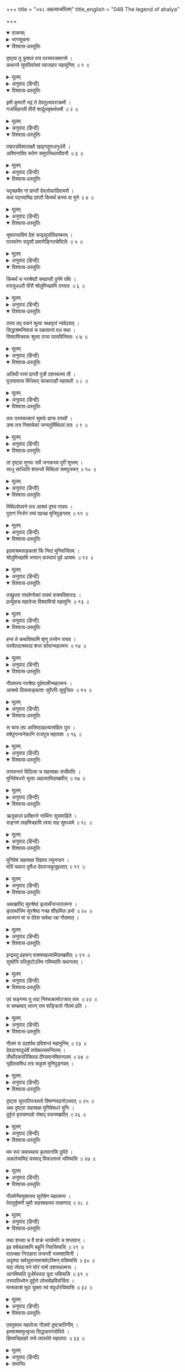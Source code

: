 +++
title = "०४८ अहल्याचरितम्"
title_english = "048 The legend of ahalya"

+++
<details open><summary>वाचनम्</summary>
<div caption="श्रीराम-हरिसीताराममूर्ति-घनपाठिभ्यां वचनम्" class="audioEmbed" src="https://archive.org/download/Ramayana-recitation-Sriram-harisItArAmamUrti-Ghanapaati-v2/Kanda_1/Kanda_1_BK-048-_Ahalya_Charitham.mp3"></div>
</details>

<details><summary>भागसूचना</summary>

48. राजा सुमतिसे सत्कृत हो एक रात विशालामें रहकर मुनियोंसहित श्रीरामका मिथिलापुरीमें पहुँचना और वहाँ सूने आश्रमके विषयमें पूछनेपर विश्वामित्रजीका उनसे अहल्याको शाप प्राप्त होनेकी कथा सुनाना
</details>

<details open><summary>विश्वास-प्रस्तुतिः</summary>

पृष्ट्वा तु कुशलं तत्र परस्परसमागमे ।  
कथान्ते सुमतिर्वाक्यं व्याजहार महामुनिम् ॥ १ ॥
</details>

<details><summary>मूलम्</summary>

पृष्ट्वा तु कुशलं तत्र परस्परसमागमे ।  
कथान्ते सुमतिर्वाक्यं व्याजहार महामुनिम् ॥ १ ॥
</details>

<details><summary>अनुवाद (हिन्दी)</summary>

वहाँ परस्पर समागमके समय एक-दूसरेका कुशल-मंगल पूछकर बातचीतके अन्तमें राजा सुमतिने महामुनि विश्वामित्रसे कहा— ॥ १ ॥
</details>

<details open><summary>विश्वास-प्रस्तुतिः</summary>

इमौ कुमारौ भद्रं ते देवतुल्यपराक्रमौ ।  
गजसिंहगती वीरौ शार्दूलवृषभोपमौ ॥ २ ॥
</details>

<details><summary>मूलम्</summary>

इमौ कुमारौ भद्रं ते देवतुल्यपराक्रमौ ।  
गजसिंहगती वीरौ शार्दूलवृषभोपमौ ॥ २ ॥
</details>

<details><summary>अनुवाद (हिन्दी)</summary>

‘ब्रह्मन्! आपका कल्याण हो । ये दोनों कुमार देवताओंके तुल्य पराक्रमी जान पड़ते हैं । इनकी चाल-ढाल हाथी और सिंहकी गतिके समान है । ये दोनों वीर सिंह और साँड़के समान प्रतीत होते हैं ॥ २ ॥
</details>

<details open><summary>विश्वास-प्रस्तुतिः</summary>

पद्मपत्रविशालाक्षौ खड्गतूणधनुर्धरौ ।  
अश्विनाविव रूपेण समुपस्थितयौवनौ ॥ ३ ॥
</details>

<details><summary>मूलम्</summary>

पद्मपत्रविशालाक्षौ खड्गतूणधनुर्धरौ ।  
अश्विनाविव रूपेण समुपस्थितयौवनौ ॥ ३ ॥
</details>

<details><summary>अनुवाद (हिन्दी)</summary>

इनके बड़े-बड़े नेत्र विकसित कमलदलके समान शोभा पाते हैं । ये दोनों तलवार, तरकस और धनुषधारण किये हुए हैं । अपने सुन्दर रूपके द्वारा दोनों अश्विनीकुमारोंको लज्जित करते हैं तथा युवावस्थाके निकट आ पहुँचे हैं ॥
</details>

<details open><summary>विश्वास-प्रस्तुतिः</summary>

यदृच्छयैव गां प्राप्तौ देवलोकादिवामरौ ।  
कथं पद‍्भ्यामिह प्राप्तौ किमर्थं कस्य वा मुने ॥ ४ ॥
</details>

<details><summary>मूलम्</summary>

यदृच्छयैव गां प्राप्तौ देवलोकादिवामरौ ।  
कथं पद‍्भ्यामिह प्राप्तौ किमर्थं कस्य वा मुने ॥ ४ ॥
</details>

<details><summary>अनुवाद (हिन्दी)</summary>

‘इन्हें देखकर ऐसा जान पड़ता है, मानो दो देवकुमार दैवेच्छावश देवलोकसे पृथ्वीपर आ गये हों । मुने! ये दोनों किसके पुत्र हैं और कैसे, किसलिये यहाँ पैदल ही आये हैं? ॥ ४ ॥
</details>

<details open><summary>विश्वास-प्रस्तुतिः</summary>

भूषयन्ताविमं देशं चन्द्रसूर्याविवाम्बरम् ।  
परस्परेण सदृशौ प्रमाणेङ्गितचेष्टितैः ॥ ५ ॥
</details>

<details><summary>मूलम्</summary>

भूषयन्ताविमं देशं चन्द्रसूर्याविवाम्बरम् ।  
परस्परेण सदृशौ प्रमाणेङ्गितचेष्टितैः ॥ ५ ॥
</details>

<details><summary>अनुवाद (हिन्दी)</summary>

‘जैसे चन्द्रमा और सूर्य आकाशकी शोभा बढ़ाते हैं, उसी प्रकार ये दोनों कुमार इस देशको सुशोभित कर रहे हैं । शरीरकी ऊँचाई, मनोभावसूचक संकेत तथा चेष्टा (बोलचाल) में ये दोनों एक-दूसरेके समान हैं ॥ ५ ॥
</details>

<details open><summary>विश्वास-प्रस्तुतिः</summary>

किमर्थं च नरश्रेष्ठौ सम्प्राप्तौ दुर्गमे पथि ।  
वरायुधधरौ वीरौ श्रोतुमिच्छामि तत्त्वतः ॥ ६ ॥
</details>

<details><summary>मूलम्</summary>

किमर्थं च नरश्रेष्ठौ सम्प्राप्तौ दुर्गमे पथि ।  
वरायुधधरौ वीरौ श्रोतुमिच्छामि तत्त्वतः ॥ ६ ॥
</details>

<details><summary>अनुवाद (हिन्दी)</summary>

‘श्रेष्ठ आयुध धारण करनेवाले ये दोनों नरश्रेष्ठ वीर इस दुर्गम मार्गमें किसलिये आये हैं? यह मैं यथार्थरूपसे सुनना चाहता हूँ’ ॥ ६ ॥
</details>

<details open><summary>विश्वास-प्रस्तुतिः</summary>

तस्य तद् वचनं श्रुत्वा यथावृत्तं न्यवेदयत् ।  
सिद्धाश्रमनिवासं च राक्षसानां वधं यथा ।  
विश्वामित्रवचः श्रुत्वा राजा परमविस्मितः ॥ ७ ॥
</details>

<details><summary>मूलम्</summary>

तस्य तद् वचनं श्रुत्वा यथावृत्तं न्यवेदयत् ।  
सिद्धाश्रमनिवासं च राक्षसानां वधं यथा ।  
विश्वामित्रवचः श्रुत्वा राजा परमविस्मितः ॥ ७ ॥
</details>

<details><summary>अनुवाद (हिन्दी)</summary>

सुमतिका यह वचन सुनकर विश्वामित्रजीने उन्हें सब वृत्तान्त यथार्थरूपसे निवेदन किया । सिद्धाश्रममें निवास और राक्षसोंके वधका प्रसंग भी यथावत् रूपसे कह सुनाया । विश्वामित्रजीकी बात सुनकर राजा सुमतिको बड़ा विस्मय हुआ ॥ ७ ॥
</details>

<details open><summary>विश्वास-प्रस्तुतिः</summary>

अतिथी परमं प्राप्तौ पुत्रौ दशरथस्य तौ ।  
पूजयामास विधिवत् सत्कारार्हौ महाबलौ ॥ ८ ॥
</details>

<details><summary>मूलम्</summary>

अतिथी परमं प्राप्तौ पुत्रौ दशरथस्य तौ ।  
पूजयामास विधिवत् सत्कारार्हौ महाबलौ ॥ ८ ॥
</details>

<details><summary>अनुवाद (हिन्दी)</summary>

उन्होंने परम आदरणीय अतिथिके रूपमें आये हुए उन दोनों महाबली दशरथ-पुत्रोंका विधिपूर्वक आतिथ्य-सत्कार किया ॥ ८ ॥
</details>

<details open><summary>विश्वास-प्रस्तुतिः</summary>

ततः परमसत्कारं सुमतेः प्राप्य राघवौ ।  
उष्य तत्र निशामेकां जग्मतुर्मिथिलां ततः ॥ ९ ॥
</details>

<details><summary>मूलम्</summary>

ततः परमसत्कारं सुमतेः प्राप्य राघवौ ।  
उष्य तत्र निशामेकां जग्मतुर्मिथिलां ततः ॥ ९ ॥
</details>

<details><summary>अनुवाद (हिन्दी)</summary>

सुमतिसे उत्तम आदर-सत्कार पाकर वे दोनों रघुवंशी कुमार वहाँ एक रात रहे और सबेरे उठकर मिथिलाकी ओर चल दिये ॥ ९ ॥
</details>

<details open><summary>विश्वास-प्रस्तुतिः</summary>

तां दृष्ट्वा मुनयः सर्वे जनकस्य पुरीं शुभाम् ।  
साधु साध्विति शंसन्तो मिथिलां समपूजयन् ॥ १० ॥
</details>

<details><summary>मूलम्</summary>

तां दृष्ट्वा मुनयः सर्वे जनकस्य पुरीं शुभाम् ।  
साधु साध्विति शंसन्तो मिथिलां समपूजयन् ॥ १० ॥
</details>

<details><summary>अनुवाद (हिन्दी)</summary>

मिथिलामें पहुँचकर जनकपुरीकी सुन्दर शोभा देख सभी महर्षि साधु-साधु कहकर उसकी भूरि-भूरि प्रशंसा करने लगे ॥ १० ॥
</details>

<details open><summary>विश्वास-प्रस्तुतिः</summary>

मिथिलोपवने तत्र आश्रमं दृश्य राघवः ।  
पुराणं निर्जनं रम्यं पप्रच्छ मुनिपुङ्गवम् ॥ ११ ॥
</details>

<details><summary>मूलम्</summary>

मिथिलोपवने तत्र आश्रमं दृश्य राघवः ।  
पुराणं निर्जनं रम्यं पप्रच्छ मुनिपुङ्गवम् ॥ ११ ॥
</details>

<details><summary>अनुवाद (हिन्दी)</summary>

मिथिलाके उपवनमें एक पुराना आश्रम था, जो अत्यन्त रमणीय होकर भी सूनसान दिखायी देता था । उसे देखकर श्रीरामचन्द्रजीने मुनिवर विश्वामित्रजीसे पूछा— ॥ ११ ॥
</details>

<details open><summary>विश्वास-प्रस्तुतिः</summary>

इदमाश्रमसङ्काशं किं न्विदं मुनिवर्जितम् ।  
श्रोतुमिच्छामि भगवन् कस्यायं पूर्व आश्रमः ॥ १२ ॥
</details>

<details><summary>मूलम्</summary>

इदमाश्रमसङ्काशं किं न्विदं मुनिवर्जितम् ।  
श्रोतुमिच्छामि भगवन् कस्यायं पूर्व आश्रमः ॥ १२ ॥
</details>

<details><summary>अनुवाद (हिन्दी)</summary>

‘भगवन्! यह कैसा स्थान है, जो देखनेमें तो आश्रम-जैसा है; किंतु एक भी मुनि यहाँ दृष्टिगोचर नहीं होते हैं । मैं यह सुनना चाहता हूँ कि पहले यह आश्रम किसका था?’ ॥ १२ ॥
</details>

<details open><summary>विश्वास-प्रस्तुतिः</summary>

तच्छ्रुत्वा राघवेणोक्तं वाक्यं वाक्यविशारदः ।  
प्रत्युवाच महातेजा विश्वामित्रो महामुनिः ॥ १३ ॥
</details>

<details><summary>मूलम्</summary>

तच्छ्रुत्वा राघवेणोक्तं वाक्यं वाक्यविशारदः ।  
प्रत्युवाच महातेजा विश्वामित्रो महामुनिः ॥ १३ ॥
</details>

<details><summary>अनुवाद (हिन्दी)</summary>

श्रीरामचन्द्रजीका यह प्रश्न सुनकर प्रवचनकुशल महातेजस्वी महामुनि विश्वामित्रने इस प्रकार उत्तर दिया— ॥ १३ ॥
</details>

<details open><summary>विश्वास-प्रस्तुतिः</summary>

हन्त ते कथयिष्यामि शृणु तत्त्वेन राघव ।  
यस्यैतदाश्रमपदं शप्तं कोपान्महात्मनः ॥ १४ ॥
</details>

<details><summary>मूलम्</summary>

हन्त ते कथयिष्यामि शृणु तत्त्वेन राघव ।  
यस्यैतदाश्रमपदं शप्तं कोपान्महात्मनः ॥ १४ ॥
</details>

<details><summary>अनुवाद (हिन्दी)</summary>

‘रघुनन्दन! पूर्वकालमें यह जिस महात्माका आश्रम था और जिन्होंने क्रोधपूर्वक इसे शाप दे दिया था, उनका तथा उनके इस आश्रमका सब वृत्तान्त तुमसे कहता हूँ । तुम यथार्थरूपसे इसको सुनो ॥ १४ ॥
</details>

<details open><summary>विश्वास-प्रस्तुतिः</summary>

गौतमस्य नरश्रेष्ठ पूर्वमासीन्महात्मनः ।  
आश्रमो दिव्यसङ्काशः सुरैरपि सुपूजितः ॥ १५ ॥
</details>

<details><summary>मूलम्</summary>

गौतमस्य नरश्रेष्ठ पूर्वमासीन्महात्मनः ।  
आश्रमो दिव्यसङ्काशः सुरैरपि सुपूजितः ॥ १५ ॥
</details>

<details><summary>अनुवाद (हिन्दी)</summary>

‘नरश्रेष्ठ! पूर्वकालमें यह स्थान महात्मा गौतमका आश्रम था । उस समय यह आश्रम बड़ा ही दिव्य जान पड़ता था । देवता भी इसकी पूजा एवं प्रशंसा किया करते थे ॥ १५ ॥
</details>

<details open><summary>विश्वास-प्रस्तुतिः</summary>

स चात्र तप आतिष्ठदहल्यासहितः पुरा ।  
वर्षपूगान्यनेकानि राजपुत्र महायशः ॥ १६ ॥
</details>

<details><summary>मूलम्</summary>

स चात्र तप आतिष्ठदहल्यासहितः पुरा ।  
वर्षपूगान्यनेकानि राजपुत्र महायशः ॥ १६ ॥
</details>

<details><summary>अनुवाद (हिन्दी)</summary>

‘महायशस्वी राजपुत्र! पूर्वकालमें महर्षि गौतम अपनी पत्नी अहल्याके साथ रहकर यहाँ तपस्या करते थे । उन्होंने बहुत वर्षोंतक यहाँ तप किया था ॥ १६ ॥
</details>

<details open><summary>विश्वास-प्रस्तुतिः</summary>

तस्यान्तरं विदित्वा च सहस्राक्षः शचीपतिः ।  
मुनिवेषधरो भूत्वा अहल्यामिदमब्रवीत् ॥ १७ ॥
</details>

<details><summary>मूलम्</summary>

तस्यान्तरं विदित्वा च सहस्राक्षः शचीपतिः ।  
मुनिवेषधरो भूत्वा अहल्यामिदमब्रवीत् ॥ १७ ॥
</details>

<details><summary>अनुवाद (हिन्दी)</summary>

‘एक दिन जब महर्षि गौतम आश्रमपर नहीं थे, उपयुक्त अवसर समझकर शचीपति इन्द्र गौतम मुनिका वेष धारण किये वहाँ आये और अहल्यासे इस प्रकार बोले— ॥ १७ ॥
</details>

<details open><summary>विश्वास-प्रस्तुतिः</summary>

ऋतुकालं प्रतीक्षन्ते नार्थिनः सुसमाहिते ।  
सङ्गमं त्वहमिच्छामि त्वया सह सुमध्यमे ॥ १८ ॥
</details>

<details><summary>मूलम्</summary>

ऋतुकालं प्रतीक्षन्ते नार्थिनः सुसमाहिते ।  
सङ्गमं त्वहमिच्छामि त्वया सह सुमध्यमे ॥ १८ ॥
</details>

<details><summary>अनुवाद (हिन्दी)</summary>

‘‘सदा सावधान रहनेवाली सुन्दरी! रतिकी इच्छा रखनेवाले प्रार्थी पुरुष ऋतुकालकी प्रतीक्षा नहीं करते हैं । सुन्दर कटिप्रदेशवाली सुन्दरी! मैं (इन्द्र) तुम्हारे साथ समागम करना चाहता हूँ’ ॥ १८ ॥
</details>

<details open><summary>विश्वास-प्रस्तुतिः</summary>

मुनिवेषं सहस्राक्षं विज्ञाय रघुनन्दन ।  
मतिं चकार दुर्मेधा देवराजकुतूहलात् ॥ १९ ॥
</details>

<details><summary>मूलम्</summary>

मुनिवेषं सहस्राक्षं विज्ञाय रघुनन्दन ।  
मतिं चकार दुर्मेधा देवराजकुतूहलात् ॥ १९ ॥
</details>

<details><summary>अनुवाद (हिन्दी)</summary>

‘रघुनन्दन! महर्षि गौतमका वेष धारण करके आये हुए इन्द्रको पहचानकर भी उस दुर्बुद्धि नारीने ‘अहो! देवराज इन्द्र मुझे चाहते हैं’ इस कौतूहलवश उनके साथ समागमका निश्चय करके वह प्रस्ताव स्वीकार कर लिया ॥
</details>

<details open><summary>विश्वास-प्रस्तुतिः</summary>

अथाब्रवीत् सुरश्रेष्ठं कृतार्थेनान्तरात्मना ।  
कृतार्थास्मि सुरश्रेष्ठ गच्छ शीघ्रमितः प्रभो ॥ २० ॥  
आत्मानं मां च देवेश सर्वथा रक्ष गौतमात् ।
</details>

<details><summary>मूलम्</summary>

अथाब्रवीत् सुरश्रेष्ठं कृतार्थेनान्तरात्मना ।  
कृतार्थास्मि सुरश्रेष्ठ गच्छ शीघ्रमितः प्रभो ॥ २० ॥  
आत्मानं मां च देवेश सर्वथा रक्ष गौतमात् ।
</details>

<details><summary>अनुवाद (हिन्दी)</summary>

‘रतिके पश्चात् उसने देवराज इन्द्रसे संतुष्टचित्त होकर कहा—‘सुरश्रेष्ठ! मैं आपके समागमसे कृतार्थ हो गयी । प्रभो! अब आप शीघ्र यहाँसे चले जाइये । देवेश्वर! महर्षि गौतमके कोपसे आप अपनी और मेरी भी सब प्रकारसे रक्षा कीजिये’ ॥ २० १/२ ॥
</details>

<details open><summary>विश्वास-प्रस्तुतिः</summary>

इन्द्रस्तु प्रहसन् वाक्यमहल्यामिदमब्रवीत् ॥ २१ ॥  
सुश्रोणि परितुष्टोऽस्मि गमिष्यामि यथागतम् ।
</details>

<details><summary>मूलम्</summary>

इन्द्रस्तु प्रहसन् वाक्यमहल्यामिदमब्रवीत् ॥ २१ ॥  
सुश्रोणि परितुष्टोऽस्मि गमिष्यामि यथागतम् ।
</details>

<details><summary>अनुवाद (हिन्दी)</summary>

‘तब इन्द्रने अहल्यासे हँसते हुए कहा—‘सुन्दरी! मैं भी संतुष्ट हो गया । अब जैसे आया था, उसी तरह चला जाऊँगा’ ॥ २१ १/२ ॥
</details>

<details open><summary>विश्वास-प्रस्तुतिः</summary>

एवं सङ्गम्य तु तदा निश्चक्रामोटजात् ततः ॥ २२ ॥  
स सम्भ्रमात् त्वरन् राम शङ्कितो गौतमं प्रति ।
</details>

<details><summary>मूलम्</summary>

एवं सङ्गम्य तु तदा निश्चक्रामोटजात् ततः ॥ २२ ॥  
स सम्भ्रमात् त्वरन् राम शङ्कितो गौतमं प्रति ।
</details>

<details><summary>अनुवाद (हिन्दी)</summary>

‘श्रीराम! इस प्रकार अहल्यासे समागम करके इन्द्र जब उस कुटीसे बाहर निकले, तब गौतमके आ जानेकी आशङ्कासे बड़ी उतावलीके साथ वेगपूर्वक भागनेका प्रयत्न करने लगे ॥ २२ १/२ ॥
</details>

<details open><summary>विश्वास-प्रस्तुतिः</summary>

गौतमं स ददर्शाथ प्रविशन्तं महामुनिम् ॥ २३ ॥  
देवदानवदुर्धर्षं तपोबलसमन्वितम् ।  
तीर्थोदकपरिक्लिन्नं दीप्यमानमिवानलम् ॥ २४ ॥  
गृहीतसमिधं तत्र सकुशं मुनिपुङ्गवम् ।
</details>

<details><summary>मूलम्</summary>

गौतमं स ददर्शाथ प्रविशन्तं महामुनिम् ॥ २३ ॥  
देवदानवदुर्धर्षं तपोबलसमन्वितम् ।  
तीर्थोदकपरिक्लिन्नं दीप्यमानमिवानलम् ॥ २४ ॥  
गृहीतसमिधं तत्र सकुशं मुनिपुङ्गवम् ।
</details>

<details><summary>अनुवाद (हिन्दी)</summary>

‘इतनेहीमें उन्होंने देखा, देवताओं और दानवोंके लिये भी दुर्धर्ष, तपोबलसम्पन्न महामुनि गौतम हाथमें समिधा लिये आश्रममें प्रवेश कर रहे हैं । उनका शरीर तीर्थके जलसे भीगा हुआ है और वे प्रज्वलित अग्निके समान उद्दीप्त हो रहे हैं ॥ २३-२४ १/२ ॥
</details>

<details open><summary>विश्वास-प्रस्तुतिः</summary>

दृष्ट्वा सुरपतिस्त्रस्तो विषण्णवदनोऽभवत् ॥ २५ ॥  
अथ दृष्ट्वा सहस्राक्षं मुनिवेषधरं मुनिः ।  
दुर्वृत्तं वृत्तसम्पन्नो रोषाद् वचनमब्रवीत् ॥ २६ ॥
</details>

<details><summary>मूलम्</summary>

दृष्ट्वा सुरपतिस्त्रस्तो विषण्णवदनोऽभवत् ॥ २५ ॥  
अथ दृष्ट्वा सहस्राक्षं मुनिवेषधरं मुनिः ।  
दुर्वृत्तं वृत्तसम्पन्नो रोषाद् वचनमब्रवीत् ॥ २६ ॥
</details>

<details><summary>अनुवाद (हिन्दी)</summary>

‘उनपर दृष्टि पड़ते ही देवराज इन्द्र भयसे थर्रा उठे । उनके मुखपर विषाद छा गया । दुराचारी इन्द्रको मुनिका वेष धारण किये देख सदाचारसम्पन्न मुनिवर गौतमजीने रोषमें भरकर कहा— ॥ २५-२६ ॥
</details>

<details open><summary>विश्वास-प्रस्तुतिः</summary>

मम रूपं समास्थाय कृतवानसि दुर्मते ।  
अकर्तव्यमिदं यस्माद् विफलस्त्वं भविष्यसि ॥ २७ ॥
</details>

<details><summary>मूलम्</summary>

मम रूपं समास्थाय कृतवानसि दुर्मते ।  
अकर्तव्यमिदं यस्माद् विफलस्त्वं भविष्यसि ॥ २७ ॥
</details>

<details><summary>अनुवाद (हिन्दी)</summary>

‘‘दुर्मते! तूने मेरा रूप धारण करके यह न करनेयोग्य पापकर्म किया है, इसलिये तू विफल (अण्डकोषोंसे रहित) हो जायगा’ ॥ २७ ॥
</details>

<details open><summary>विश्वास-प्रस्तुतिः</summary>

गौतमेनैवमुक्तस्य सुरोषेण महात्मना ।  
पेततुर्वृषणौ भूमौ सहस्राक्षस्य तत्क्षणात् ॥ २८ ॥
</details>

<details><summary>मूलम्</summary>

गौतमेनैवमुक्तस्य सुरोषेण महात्मना ।  
पेततुर्वृषणौ भूमौ सहस्राक्षस्य तत्क्षणात् ॥ २८ ॥
</details>

<details><summary>अनुवाद (हिन्दी)</summary>

‘रोषमें भरे हुए महात्मा गौतमके ऐसा कहते ही सहस्राक्ष इन्द्रके दोनों अण्डकोष उसी क्षण पृथ्वीपर गिर पड़े ॥ २८ ॥
</details>

<details open><summary>विश्वास-प्रस्तुतिः</summary>

तथा शप्त्वा च वै शक्रं भार्यामपि च शप्तवान् ।  
इह वर्षसहस्राणि बहूनि निवसिष्यसि ॥ २९ ॥  
वातभक्षा निराहारा तप्यन्ती भस्मशायिनी ।  
अदृश्या सर्वभूतानामाश्रमेऽस्मिन् वसिष्यसि ॥ ३० ॥  
यदा त्वेतद् वनं घोरं रामो दशरथात्मजः ।  
आगमिष्यति दुर्धर्षस्तदा पूता भविष्यसि ॥ ३१ ॥  
तस्यातिथ्येन दुर्वृत्ते लोभमोहविवर्जिता ।  
मत्सकाशं मुदा युक्ता स्वं वपुर्धारयिष्यसि ॥ ३२ ॥
</details>

<details><summary>मूलम्</summary>

तथा शप्त्वा च वै शक्रं भार्यामपि च शप्तवान् ।  
इह वर्षसहस्राणि बहूनि निवसिष्यसि ॥ २९ ॥  
वातभक्षा निराहारा तप्यन्ती भस्मशायिनी ।  
अदृश्या सर्वभूतानामाश्रमेऽस्मिन् वसिष्यसि ॥ ३० ॥  
यदा त्वेतद् वनं घोरं रामो दशरथात्मजः ।  
आगमिष्यति दुर्धर्षस्तदा पूता भविष्यसि ॥ ३१ ॥  
तस्यातिथ्येन दुर्वृत्ते लोभमोहविवर्जिता ।  
मत्सकाशं मुदा युक्ता स्वं वपुर्धारयिष्यसि ॥ ३२ ॥
</details>

<details><summary>अनुवाद (हिन्दी)</summary>

इन्द्रको इस प्रकार शाप देकर गौतमने अपनी पत्नीको भी शाप दिया—‘दुराचारिणी! तू भी यहाँ कई हजार वर्षोंतक केवल हवा पीकर या उपवास करके कष्ट उठाती हुई राखमें पड़ी रहेगी । समस्त प्राणियोंसे अदृश्य रहकर इस आश्रममें निवास करेगी । जब दुर्धर्ष दशरथ-कुमार राम इस घोर वनमें पदार्पण करेंगे, उस समय तू पवित्र होगी । उनका आतिथ्य-सत्कार करनेसे तेरे लोभ-मोह आदि दोष दूर हो जायँगे और तू प्रसन्नतापूर्वक मेरे पास पहुँचकर अपना पूर्व शरीर धारण कर लेगी’ ॥ २९—३२ ॥
</details>

<details open><summary>विश्वास-प्रस्तुतिः</summary>

एवमुक्त्वा महातेजा गौतमो दुष्टचारिणीम् ।  
इममाश्रममुत्सृज्य सिद्धचारणसेविते ।  
हिमवच्छिखरे रम्ये तपस्तेपे महातपाः ॥ ३३ ॥
</details>

<details><summary>मूलम्</summary>

एवमुक्त्वा महातेजा गौतमो दुष्टचारिणीम् ।  
इममाश्रममुत्सृज्य सिद्धचारणसेविते ।  
हिमवच्छिखरे रम्ये तपस्तेपे महातपाः ॥ ३३ ॥
</details>

<details><summary>अनुवाद (हिन्दी)</summary>

‘अपनी दुराचारिणी पत्नीसे ऐसा कहकर महातेजस्वी, महातपस्वी गौतम इस आश्रमको छोड़कर चले गये और सिद्धों तथा चारणोंसे सेवित हिमालयके रमणीय शिखरपर रहकर तपस्या करने लगे’ ॥ ३३ ॥
</details>

<details><summary>समाप्तिः</summary>

इत्यार्षे श्रीमद्रामायणे वाल्मीकीये आदिकाव्ये बालकाण्डेऽष्टचत्वारिंशः सर्गः ॥ ४८ ॥  
इस प्रकार श्रीवाल्मीकिनिर्मित आर्षरामायण आदिकाव्यके बालकाण्डमें अड़तालीसवाँ सर्ग पूरा हुआ ॥ ४८ ॥
</details>

